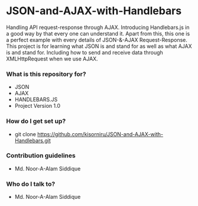 # JSON-and-AJAX-with-Handlebars
Handling API request-response through AJAX. Introducing Handlebars.js in a good way by that every one can understand it. Apart from this, this one is a perfect example with every details of JSON-&amp;-AJAX Request-Response. This project is for learning what JSON is and stand for as well as what AJAX is and stand for. Including how to send and receive data through XMLHttpRequest when we use AJAX.

### What is this repository for? ###

* JSON
* AJAX
* HANDLEBARS.JS
* Project Version 1.0

### How do I get set up? ###

* git clone https://github.com/kisorniru/JSON-and-AJAX-with-Handlebars.git

### Contribution guidelines ###

* Md. Noor-A-Alam Siddique

### Who do I talk to? ###

* Md. Noor-A-Alam Siddique
